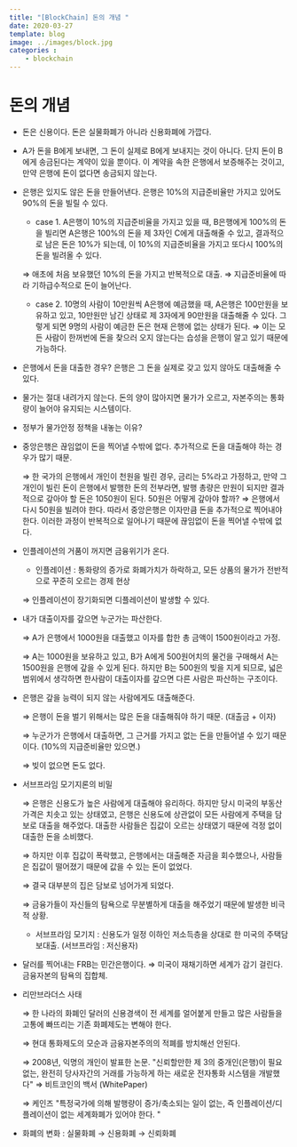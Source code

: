 ```yaml
---
title: "[BlockChain] 돈의 개념 "
date: 2020-03-27
template: blog
image: ../images/block.jpg
categories : 
    - blockchain
---
```




# 돈의 개념

- 돈은 신용이다. 돈은 실물화폐가 아니라 신용화폐에 가깝다.
- A가 돈을 B에게 보내면, 그 돈이 실제로 B에게 보내지는 것이 아니다. 단지 돈이 B에게 송금된다는 계약이 있을 뿐이다. 이 계약을 속한 은행에서 보증해주는 것이고, 만약 은행에 돈이 없다면 송금되지 않는다.
- 은행은 있지도 않은 돈을 만들어낸다. 은행은 10%의 지급준비율만 가지고 있어도 90%의 돈을 빌릴 수 있다.

    * case 1. A은행이 10%의 지급준비율을 가지고 있을 때, B은행에게 100%의 돈을 빌리면 A은행은 100%의 돈을 제 3자인 C에게 대출해줄 수 있고, 결과적으로 남은 돈은 10%가 되는데, 이 10%의 지급준비율을 가지고 또다시 100%의 돈을 빌려올 수 있다. 

    ⇒ 애초에 처음 보유했던 10%의 돈을 가지고 반복적으로 대출. ⇒ 지급준비율에 따라 기하급수적으로 돈이 늘어난다. 

    * case 2. 10명의 사람이 10만원씩 A은행에 예금했을 때, A은행은 100만원을 보유하고 있고, 10만원만 남긴 상태로 제 3자에게 90만원을 대출해줄 수 있다. 그렇게 되면 9명의 사람이 예금한 돈은 현재 은행에 없는 상태가 된다. ⇒ 이는 모든 사람이 한꺼번에 돈을 찾으러 오지 않는다는 습성을 은행이 알고 있기 때문에 가능하다. 

- 은행에서 돈을 대출한 경우? 은행은 그 돈을 실제로 갖고 있지 않아도 대출해줄 수 있다.
- 물가는 절대 내려가지 않는다. 돈의 양이 많아지면 물가가 오르고, 자본주의는 통화량이 늘어야 유지되는 시스템이다.
- 정부가 물가안정 정책을 내놓는 이유?
- 중앙은행은 끊임없이 돈을 찍어낼 수밖에 없다. 추가적으로 돈을 대출해야 하는 경우가 많기 때문.

    ⇒ 한 국가의 은행에서 개인이 천원을 빌린 경우, 금리는 5%라고 가정하고, 만약 그 개인이 빌린 돈이 은행에서 발행한 돈의 전부라면, 발행 총량은 만원이 되지만 결과적으로 갚아야 할 돈은 1050원이 된다. 50원은 어떻게 갚아야 할까? ⇒ 은행에서 다시 50원을 빌려야 한다. 따라서 중앙은행은 이자만큼 돈을 추가적으로 찍어내야 한다. 이러한 과정이 반복적으로 일어나기 때문에 끊임없이 돈을 찍어낼 수밖에 없다.

- 인플레이션의 거품이 꺼지면 금융위기가 온다.

    * 인플레이션 : 통화량의 증가로 화폐가치가 하락하고, 모든 상품의 물가가 전반적으로 꾸준히 오르는 경제 현상

    ⇒ 인플레이션이 장기화되면 디플레이션이 발생할 수 있다. 

- 내가 대출이자를 갚으면 누군가는 파산한다.

    ⇒ A가 은행에서 1000원을 대출했고 이자를 합한 총 금액이 1500원이라고 가정. 

    ⇒ A는 1000원을 보유하고 있고, B가 A에게 500원어치의 물건을 구매해서 A는 1500원을 은행에 갚을 수 있게 된다. 하지만 B는 500원의 빚을 지게 되므로, 넓은 범위에서 생각하면 한사람이 대출이자를 갚으면 다른 사람은 파산하는 구조이다. 

- 은행은 갚을 능력이 되지 않는 사람에게도 대출해준다.

    ⇒ 은행이 돈을 벌기 위해서는 많은 돈을 대출해줘야 하기 때문. (대출금 + 이자) 

    ⇒ 누군가가 은행에서 대출하면, 그 근거를 가지고 없는 돈을 만들어낼 수 있기 때문이다. (10%의 지급준비율만 있으면.)

    ⇒ 빚이 없으면 돈도 없다.

- 서브프라임 모기지론의 비밀

    ⇒ 은행은 신용도가 높은 사람에게 대출해야 유리하다. 하지만 당시 미국의 부동산 가격은 치솟고 있는 상태였고, 은행은 신용도에 상관없이 모든 사람에게 주택을 담보로 대출을 해주었다. 대출한 사람들은 집값이 오르는 상태였기 때문에 걱정 없이 대출한 돈을 소비했다. 

    ⇒ 하지만 이후 집값이 폭락했고, 은행에서는 대출해준 자금을 회수했으나, 사람들은 집값이 떨어졌기 때문에 값을 수 있는 돈이 없었다. 

    ⇒ 결국 대부분의 집은 담보로 넘어가게 되었다. 

    ⇒ 금융가들이 자신들의 탐욕으로 무분별하게 대출을 해주었기 때문에 발생한 비극적 상황.

    * 서브프라임 모기지 : 신용도가 일정 이하인 저소득층을 상대로 한 미국의 주택담보대출. (서브프라임 : 저신용자)

- 달러를 찍어내는 FRB는 민간은행이다. ⇒ 미국이 재채기하면 세계가 감기 걸린다. 금융자본의 탐욕의 집합체.
- 리만브라더스 사태

    ⇒ 한 나라의 화폐인 달러의 신용경색이 전 세계를 얼어붙게 만들고 많은 사람들을 고통에 빠뜨리는 기존 화폐제도는 변해야 한다. 

    ⇒ 현대 통화제도의 모순과 금융자본주의의 적폐를 방치해선 안된다. 

    ⇒ 2008년, 익명의 개인이 발표한 논문. "신뢰할만한 제 3의 중개인(은행)이 필요 없는, 완전히 당사자간의 거래를 가능하게 하는 새로운 전자통화 시스템을 개발했다" ⇒ 비트코인의 백서 (WhitePaper)

    ⇒ 케인즈 "특정국가에 의해 발행량이 증가/축소되는 일이 없는, 즉 인플레이션/디플레이션이 없는 세계화폐가 있어야 한다. "

- 화폐의 변화 : 실물화폐 → 신용화폐 → 신뢰화폐
